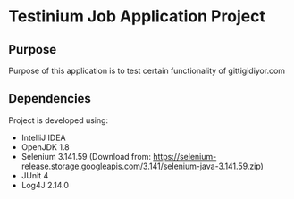 # Testinium Job Application Project
## Purpose
Purpose of this application is to test certain functionality of gittigidiyor.com
## Dependencies
Project is developed using: 
- IntelliJ IDEA
- OpenJDK 1.8
- Selenium 3.141.59 (Download from: https://selenium-release.storage.googleapis.com/3.141/selenium-java-3.141.59.zip)
- JUnit 4
- Log4J 2.14.0